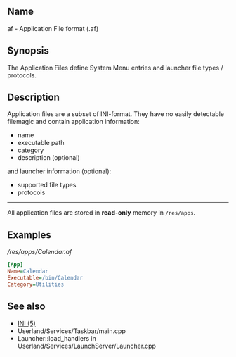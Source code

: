 ## Name

af - Application File format (.af)

## Synopsis

The Application Files define System Menu entries and launcher file types / protocols.

## Description

Application files are a subset of INI-format.
They have no easily detectable filemagic and contain application information:

- name
- executable path
- category
- description (optional)

and launcher information (optional):

- supported file types
- protocols

------------------------------------------
All application files are stored in **read-only** memory in `/res/apps`.

## Examples

*/res/apps/Calendar.af*

```ini
[App]
Name=Calendar
Executable=/bin/Calendar
Category=Utilities
```

## See also

- [INI (5)](help://man/5/INI)
- Userland/Services/Taskbar/main.cpp
- Launcher::load_handlers in Userland/Services/LaunchServer/Launcher.cpp

